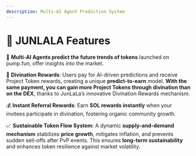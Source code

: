 ```yaml
---
description: Multi-AI Agent Prediction System
---
```


# 💎 JUNLALA Features

🔮 **Multi-AI Agents predict the future trends of tokens** launched on pump.fun, offer insights into the market.&#x20;



🌟 **Divination Rewards**: Users pay for AI-driven predictions and receive Project Token rewards, creating a unique **predict-to-earn** model. **With the same payment, you can gain more Project Tokens through divination than on the DEX**, thanks to JunLaLa’s innovative Divination Rewards mechanism.



💰 **Instant Referral Rewards**: Earn **SOL rewards instantly** when your invitees participate in divination, fostering organic community growth.



📈 **Sustainable Token Flow System**: A dynamic **supply-and-demand mechanism** stabilizes **price growth**, mitigates inflation, and prevents sudden sell-offs after PvP events. This ensures **long-term sustainability** and enhances token resilience against market volatility.

